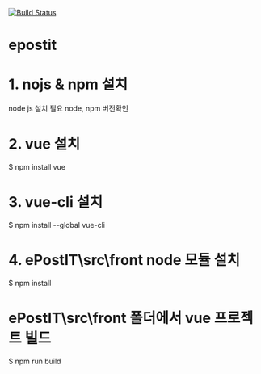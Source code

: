 [![Build Status](https://travis-ci.org/jiungene/epostit.svg?branch=master)](https://travis-ci.org/jiungene/epostit)
# epostit

# 1. nojs & npm 설치
node js 설치 필요
node, npm 버전확인

# 2. vue 설치
$ npm install vue

# 3. vue-cli 설치
$ npm install --global vue-cli

# 4. ePostIT\src\front node 모듈 설치
$ npm install

# ePostIT\src\front 폴더에서 vue 프로젝트 빌드
$ npm run build
